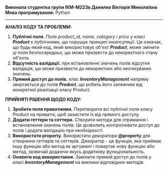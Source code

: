 **Виконала студентка групи ІКМ-М223в Данилко Вікторія Миколаївна**  
**Мова програмування:** Python  

****  
**АНАЛІЗ КОДУ ТА ПРОБЛЕМИ:**  
1. **Публічні поля.** Поля *product_id, name, category і price* у класі ***Product*** є публічними, що порушує принцип інкапсуляції. Це означає, що будь-який код, який використовує об'єкт ***Product***, може змінити ці поля безпосередньо, що може призвести до некоректного стану об'єкта.
2. **Відсутність валідації.** при встановленні значень полів відсутня валідація, що може призвести до некоректних або неочікуваних значень.
3. **Прямий доступ до полів.** клас ***InventoryManagement*** напряму звертається до полів ***Product***, що робить його залежним від конкретної реалізації класу Product.

**ПРИЙНЯТІ РІШЕННЯ ЩОДО КОДУ:**  
1. **Зробити поля приватними.** Перетворити всі публічні поля класу Product на приватні, щоб захистити їх від прямого доступу.
2. **Додати геттери та сеттери.** Створити методи для отримання і встановлення значень полів. Це дозволить контролювати доступ до полів і додати валідацію при необхідності.
3. **Використати property.** Використати декоратори **@property** для створення геттерів та сеттерів. Декоратор - це функція, яка приймає іншу функцію або метод як аргумент і повертає нову функцію або метод, зазвичай додаючи якусь додаткову функціональність.
4. **Оновити код використання.** Замінити прямий доступ до полів у класі ***InventoryManagement*** на виклики відповідних методів.
